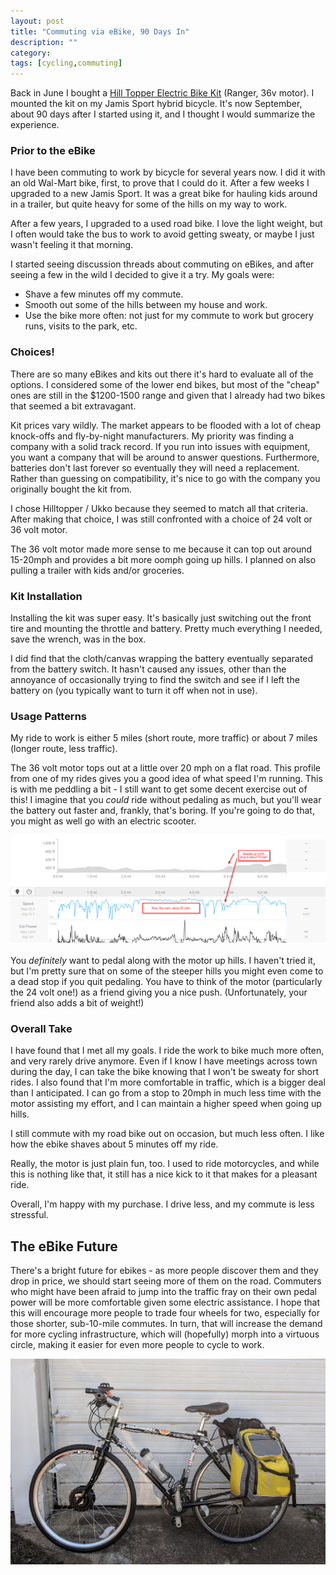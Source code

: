 ```yaml
---
layout: post
title: "Commuting via eBike, 90 Days In"
description: ""
category: 
tags: [cycling,commuting]
---
```

Back in June I bought a [Hill Topper Electric Bike Kit](https://www.electric-bike-kit.com/hill-topper.aspx) (Ranger, 36v motor). I mounted the kit on my Jamis Sport hybrid bicycle. It's now September, about 90 days after I started using it, and I thought I would summarize the experience.

### Prior to the eBike

I have been commuting to work by bicycle for several years now. I did it with an old Wal-Mart bike, first, to prove that I could do it. After a few weeks I upgraded to a new Jamis Sport. It was a great bike for hauling kids around in a trailer, but quite heavy for some of the hills on my way to work.

After a few years, I upgraded to a used road bike. I love the light weight, but I often would take the bus to work to avoid getting sweaty, or maybe I just wasn't feeling it that morning.

I started seeing discussion threads about commuting on eBikes, and after seeing a few in the wild I decided to give it a try. My goals were:

- Shave a few minutes off my commute.
- Smooth out some of the hills between my house and work.
- Use the bike more often: not just for my commute to work but grocery runs, visits to the park, etc.

### Choices!

There are so many eBikes and kits out there it's hard to evaluate all of the options. I considered some of the lower end bikes, but most of the "cheap" ones are still in the $1200-1500 range and given that I already had two bikes that seemed a bit extravagant.

Kit prices vary wildly. The market appears to be flooded with a lot of cheap knock-offs and fly-by-night manufacturers. My priority was finding a company with a solid track record. If you run into issues with equipment, you want a company that will be around to answer questions. Furthermore, batteries don't last forever so eventually they will need a replacement. Rather than guessing on compatibility, it's nice to go with the company you originally bought the kit from.

I chose Hilltopper / Ukko because they seemed to match all that criteria. After making that choice, I was still confronted with a choice of 24 volt or 36 volt motor.

The 36 volt motor made more sense to me because it can top out around 15-20mph and provides a bit more oomph going up hills. I planned on also pulling a trailer with kids and/or groceries.

### Kit Installation

Installing the kit was super easy. It's basically just switching out the front tire and mounting the throttle and battery. Pretty much everything I needed, save the wrench, was in the box.

I did find that the cloth/canvas wrapping the battery eventually separated from the battery switch. It hasn't caused any issues, other than the annoyance of occasionally trying to find the switch and see if I left the battery on (you typically want to turn it off when not in use).

### Usage Patterns

My ride to work is either 5 miles (short route, more traffic) or about 7 miles (longer route, less traffic).

The 36 volt motor tops out at a little over 20 mph on a flat road. This profile from one of my rides gives you a good idea of what speed I'm running. This is with me peddling a bit - I still want to get some decent exercise out of this! I imagine that you _could_ ride without pedaling as much, but you'll wear the battery out faster and, frankly, that's boring. If you're going to do that, you might as well go with an electric scooter.

![Riding hills](/img//2018-09-14-ebike-speed.png)

You _definitely_ want to pedal along with the motor up hills. I haven't tried it, but I'm pretty sure that on some of the steeper hills you might even come to a dead stop if you quit pedaling. You have to think of the motor (particularly the 24 volt one!) as a friend giving you a nice push. (Unfortunately, your friend also adds a bit of weight!)

### Overall Take

I have found that I met all my goals. I ride the work to bike much more often, and very rarely drive anymore. Even if I know I have meetings across town during the day, I can take the bike knowing that I won't be sweaty for short rides. I also found that I'm more comfortable in traffic, which is a bigger deal than I anticipated. I can go from a stop to 20mph in much less time with the motor assisting my effort, and I can maintain a higher speed when going up hills.

I still commute with my road bike out on occasion, but much less often. I like how the ebike shaves about 5 minutes off my ride.

Really, the motor is just plain fun, too. I used to ride motorcycles, and while this is nothing like that, it still has a nice kick to it that makes for a pleasant ride.

Overall, I'm happy with my purchase. I drive less, and my commute is less stressful. 

## The eBike Future

There's a bright future for ebikes - as more people discover them and they drop in price, we should start seeing more of them on the road. Commuters who might have been afraid to jump into the traffic fray on their own pedal power will be more comfortable given some electric assistance. I hope that this will encourage more people to trade four wheels for two, especially for those shorter, sub-10-mile commutes. In turn, that will increase the demand for more cycling infrastructure, which will (hopefully) morph into a virtuous circle, making it easier for even more people to cycle to work.

![My bike + kit](/img/2018-09-14-bike.png)

